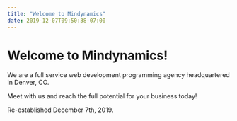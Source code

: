```yaml
---
title: "Welcome to Mindynamics"
date: 2019-12-07T09:50:38-07:00
---
```


# Welcome to Mindynamics!

We are a full service web development programming agency headquartered in Denver, CO.

Meet with us and reach the full potential for your business today!

Re-established December 7th, 2019.